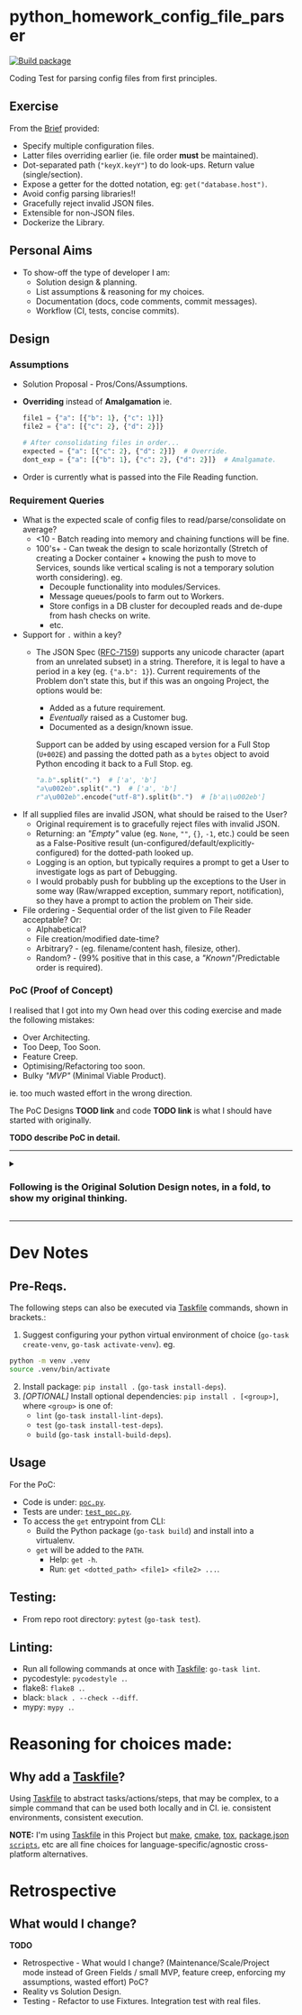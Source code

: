 # python_homework_config_file_parser

[![Build package](https://github.com/jackson15j/python_homework_config_file_parser/actions/workflows/build.yml/badge.svg)](https://github.com/jackson15j/python_homework_config_file_parser/actions/workflows/build.yml)

Coding Test for parsing config files from first principles.

## Exercise

From the [Brief] provided:

- Specify multiple configuration files.
- Latter files overriding earlier (ie. file order **must** be maintained).
- Dot-separated path (`"keyX.keyY"`) to do look-ups. Return value
  (single/section).
- Expose a getter for the dotted notation, eg: `get("database.host")`.
- Avoid config parsing libraries!!
- Gracefully reject invalid JSON files.
- Extensible for non-JSON files.
- Dockerize the Library.

## Personal Aims

* To show-off the type of developer I am:
    * Solution design & planning.
    * List assumptions & reasoning for my choices.
    * Documentation (docs, code comments, commit messages).
    * Workflow (CI, tests, concise commits).

## Design

### Assumptions

* Solution Proposal - Pros/Cons/Assumptions.
* **Overriding** instead of **Amalgamation** ie.

  ```python
  file1 = {"a": [{"b": 1}, {"c": 1}]}
  file2 = {"a": [{"c": 2}, {"d": 2}]}

  # After consolidating files in order...
  expected = {"a": [{"c": 2}, {"d": 2}]}  # Override.
  dont_exp = {"a": [{"b": 1}, {"c": 2}, {"d": 2}]}  # Amalgamate.
  ```
* Order is currently what is passed into the File Reading function.

### Requirement Queries

* What is the expected scale of config files to read/parse/consolidate on
  average?
  * <10 - Batch reading into memory and chaining functions will be fine.
  * 100's+ - Can tweak the design to scale horizontally (Stretch of creating a
    Docker container + knowing the push to move to Services, sounds like
    vertical scaling is not a temporary solution worth considering). eg.
    * Decouple functionality into modules/Services.
    * Message queues/pools to farm out to Workers.
    * Store configs in a DB cluster for decoupled reads and de-dupe from hash
      checks on write.
    * etc.
* Support for `.` within a key?
  * The JSON Spec ([RFC-7159]) supports any unicode character (apart from an
    unrelated subset) in a string. Therefore, it is legal to have a period in
    a key (eg. `{"a.b": 1}`). Current requirements of the Problem don't state
    this, but if this was an ongoing Project, the options would be:

    * Added as a future requirement.
    * _Eventually_ raised as a Customer bug.
    * Documented as a design/known issue.

    Support can be added by using escaped version for a Full Stop (`U+002E`)
    and passing the dotted path as a `bytes` object to avoid Python encoding
    it back to a Full Stop. eg.

    ```python
    "a.b".split(".")  # ['a', 'b']
    "a\u002eb".split(".")  # ['a', 'b']
    r"a\u002eb".encode("utf-8").split(b".")  # [b'a\\u002eb']
    ```
* If all supplied files are invalid JSON, what should be raised to the User?
  * Original requirement is to gracefully reject files with invalid JSON.
  * Returning: an _"Empty"_ value (eg. `None`, `""`, `{}`, `-1`, etc.) could be
    seen as a False-Positive result
    (un-configured/default/explicitly-configured) for the dotted-path looked
    up.
  * Logging is an option, but typically requires a prompt to get a User to
    investigate logs as part of Debugging.
  * I would probably push for bubbling up the exceptions to the User in some
    way (Raw/wrapped exception, summary report, notification), so they have a
    prompt to action the problem on Their side.
* File ordering - Sequential order of the list given to File Reader acceptable?
  Or:
  * Alphabetical?
  * File creation/modified date-time?
  * Arbitrary? - (eg. filename/content hash, filesize, other).
  * Random? - (99% positive that in this case, a _"Known"_/Predictable order is
    required).

### PoC (Proof of Concept)

I realised that I got into my Own head over this coding exercise and made the
following mistakes:

* Over Architecting.
* Too Deep, Too Soon.
* Feature Creep.
* Optimising/Refactoring too soon.
* Bulky _"MVP"_ (Minimal Viable Product).

ie. too much wasted effort in the wrong direction.

The PoC Designs **TOOD link** and code **TODO link** is what I should have
started with originally.

**TODO describe PoC in detail.**

---

<details><summary><h3>Following is the Original Solution Design notes, in a
fold, to show my original thinking.</h3></summary>

### Original Solution

[plantUml] design to solve the above problem (See: [Solution Class Design]):

![Solution Class Design][Solution Class Design]

Breaking the Problem into 3 parts:

* File Reading.
* Parsing file contents to a common nested format.
* Transform dotted-path and do the lookup.

**NOTE:** My original draft had File Reading and Parsing combined ([Solution
(Fat Parser) Class Design]) so that they could be called in a loop to reduce
memory footprint. However, this tight coupling of different responsibilities
prevents _potential_re-usability, complicates testing and makes it more
troublesome to add additional functionality (eg. swapping content parser out,
store/fetch/de-dupe configs with a DB, etc).

![Solution (Fat Parser) Class Design][Solution (Fat Parser) Class Design]

### Pros

### Cons



### Module Details

#### File Reading

The File Reader handles the common task of:

* Loop through files and read contents.
* Store contents in file-order for later parsing.

**NOTE:**

* Using `list` to maintain the ordering of the files for consolidation.
* Using [`pathlib.Path`] since it simplifies file handling compared to
  [`os.path`]. eg. Context Manager-aware (automatically close files on falling
  out of Context Manager scope), read/write functions use Context Manager in
  the background, OS-agnostic, [pytest] uses it for it's [PyTest: `tmp_path`]
  fixture.
* Decoupling responsibilities for strong contract boundaries at the expense of
  memory usage (compared to using a generator for Reading+Parsing).

**ASSUMPTIONS:**

* Look-ups are blocked on: Reading/Parsing/Consolidation of all files, so
  increased memory use from batching logical steps is okay if code is
  readable/maintainable/flexible-to-change.

#### Parsing file contents to a common nested format

The Parser handles the conversion of the file content into the common format.

- Using `dict` as the common format, due to it's support for:
    - Nested structures and Look-ups.
    - [`dict.update()`] satisfies the overriding of a key's value by a latter
      file's contents.

#### Transform dotted-path and do the lookup

**TODO**

</details>

---

# Dev Notes

## Pre-Reqs.

The following steps can also be executed via [Taskfile] commands, shown in
brackets.:

1. Suggest configuring your python virtual environment of choice (`go-task
   create-venv`, `go-task activate-venv`). eg.

  ```bash
  python -m venv .venv
  source .venv/bin/activate
  ```

2. Install package: `pip install .` (`go-task install-deps`).
3. _[OPTIONAL]_ Install optional dependencies: `pip install . [<group>]`, where
   `<group>` is one of:
   * `lint` (`go-task install-lint-deps`).
   * `test` (`go-task install-test-deps`).
   * `build` (`go-task install-build-deps`).

## Usage

For the PoC:

- Code is under: [`poc.py`].
- Tests are under: [`test_poc.py`].
- To access the `get` entrypoint from CLI:
  - Build the Python package (`go-task build`) and install into a virtualenv.
  - `get` will be added to the `PATH`.
    - Help: `get -h`.
    - Run: `get <dotted_path> <file1> <file2> ...`.

## Testing:

* From repo root directory: `pytest` (`go-task test`).

## Linting:

* Run all following commands at once with [Taskfile]: `go-task lint`.
* pycodestyle: `pycodestyle .`.
* flake8: `flake8 .`.
* black: `black . --check --diff`.
* mypy: `mypy .`.


# Reasoning for choices made:

## Why add a [Taskfile]?

Using [Taskfile] to abstract tasks/actions/steps, that may be complex, to a
simple command that can be used both locally and in CI. ie. consistent
environments, consistent execution.

**NOTE:** I'm using [Taskfile] in this Project but [make], [cmake], [tox],
[package.json `scripts`], etc are all fine choices for
language-specific/agnostic cross-platform alternatives.


# Retrospective

## What would I change?

**TODO**

* Retrospective - What would I change? (Maintenance/Scale/Project mode instead
  of Green Fields / small MVP, feature creep, enforcing my assumptions, wasted
  effort) PoC?
* Reality vs Solution Design.
* Testing - Refactor to use Fixtures. Integration test with real files.







[Brief]: config-chg/README.md
[Example Configs]: config-chg/fixtures/

[PlantUml]: https://plantuml.com
[Solution Class Design]: http://www.plantuml.com/plantuml/proxy?cache=no&src=https://raw.githubusercontent.com/jackson15j/python_homework_config_file_parser/main/docs/designs/solution_class.plantuml
[Solution (Fat Parser) Class Design]: http://www.plantuml.com/plantuml/proxy?cache=no&src=https://raw.githubusercontent.com/jackson15j/python_homework_config_file_parser/main/docs/designs/solution_fat_parsers_class.plantuml
[PoC Class Design]: http://www.plantuml.com/plantuml/proxy?cache=no&src=https://raw.githubusercontent.com/jackson15j/python_homework_config_file_parser/main/docs/designs/poc_class.plantuml
[PoC Block Design]: http://www.plantuml.com/plantuml/proxy?cache=no&src=https://raw.githubusercontent.com/jackson15j/python_homework_config_file_parser/main/docs/designs/poc_block.plantuml
[PoC Sequence Design]: http://www.plantuml.com/plantuml/proxy?cache=no&src=https://raw.githubusercontent.com/jackson15j/python_homework_config_file_parser/main/docs/designs/poc_sequence.plantuml

[RFC-7159]: https://www.rfc-editor.org/rfc/rfc7159#section-8

[`pathlib.Path`]: https://docs.python.org/3/library/pathlib.html
[`os.path`]: https://docs.python.org/3/library/os.path.html
[PyTest: `tmp_path`]: https://docs.pytest.org/en/stable/how-to/tmp_path.html
[pytest]: https://docs.pytest.org/en/stable/contents.html
[`dict.update()`]: https://docs.python.org/3/library/stdtypes.html#dict.update

[`poc.py`]: src/config_file_parser/poc/poc.py
[`test_poc.py`]: tests/unit/poc/test_poc.py

[Taskfile]: https://taskfile.dev
[make]: https://www.gnu.org/software/make/
[cmake]: https://cmake.org/
[tox]: https://tox.wiki/en/latest/index.html
[package.json `scripts`]: https://docs.npmjs.com/cli/v8/configuring-npm/package-json#scripts
